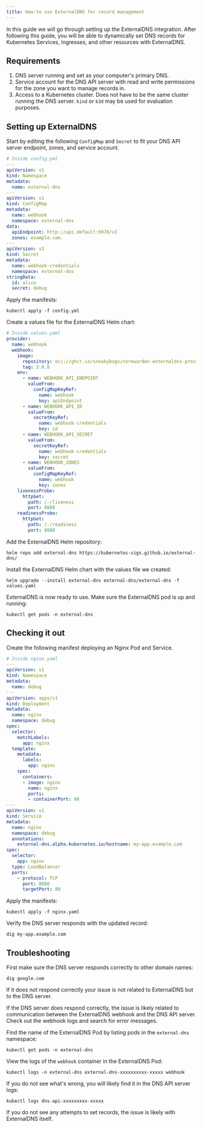 ```yaml
---
title: How-to use ExternalDNS for record management
---
```


In this guide we will go through setting up the ExternalDNS integration.
After following this guide, you will be able to dynamically set DNS records for Kubernetes Services, Ingresses, and other resources with ExternalDNS.

## Requirements

1. DNS server running and set as your computer's primary DNS.
1. Service account for the DNS API server with read and write permissions for the zone you want to manage records in.
1. Access to a Kubernetes cluster. Does not have to be the same cluster running the DNS server. `kind` or `k3d` may be used for evaluation purposes.

## Setting up ExternalDNS

Start by editing the following `ConfigMap` and `Secret` to fit your DNS API server endpoint, zones, and service account.

```yaml
# Inside config.yml
---
apiVersion: v1
kind: Namespace
metadata:
  name: external-dns
---
apiVersion: v1
kind: ConfigMap
metadata:
  name: webhook
  namespace: external-dns
data:
  apiEndpoint: http://api.default:6970/v1
  zones: example.com.
---
apiVersion: v1
kind: Secret
metadata:
  name: webhook-credentials
  namespace: external-dns
stringData:
  id: alice
  secret: debug
```

Apply the manifests:

```
kubectl apply -f config.yml
```

Create a values file for the ExternalDNS Helm chart:

```yaml
# Inside values.yaml
provider:
  name: webhook
  webhook:
    image:
      repository: oci://ghcr.io/sneakybugs/corewarden-externaldns-provider
      tag: 3.0.0
    env:
      - name: WEBHOOK_API_ENDPOINT
        valueFrom:
          configMapKeyRef:
            name: webhook
            key: apiEndpoint
      - name: WEBHOOK_API_ID
        valueFrom:
          secretKeyRef:
            name: webhook-credentials
            key: id
      - name: WEBHOOK_API_SECRET
        valueFrom:
          secretKeyRef:
            name: webhook-credentials
            key: secret
      - name: WEBHOOK_ZONES
        valueFrom:
          configMapKeyRef:
            name: webhook
            key: zones
    livenessProbe:
      httpGet:
        path: /-/liveness
        port: 8888
    readinessProbe:
      httpGet:
        path: /-/readiness
        port: 8888
```

Add the ExternalDNS Helm repository:

```
helm repo add external-dns https://kubernetes-sigs.github.io/external-dns/
```

Install the ExternalDNS Helm chart with the values file we created:

```
helm upgrade --install external-dns external-dns/external-dns -f values.yaml
```

ExternalDNS is now ready to use. Make sure the ExternalDNS pod is up and running:

```
kubectl get pods -n external-dns
```

## Checking it out

Create the following manifest deploying an Nginx Pod and Service.

```yaml
# Inside nginx.yaml
---
apiVersion: v1
kind: Namespace
metadata:
  name: debug
---
apiVersion: apps/v1
kind: Deployment
metadata:
  name: nginx
  namespace: debug
spec:
  selector:
    matchLabels:
      app: nginx
  template:
    metadata:
      labels:
        app: nginx
    spec:
      containers:
      - image: nginx
        name: nginx
        ports:
        - containerPort: 80
---
apiVersion: v1
kind: Service
metadata:
  name: nginx
  namespace: debug
  annotations:
    external-dns.alpha.kubernetes.io/hostname: my-app.example.com
spec:
  selector:
    app: nginx
  type: LoadBalancer
  ports:
    - protocol: TCP
      port: 8000
      targetPort: 80
```

Apply the manifests:

```
kubectl apply -f nginx.yaml
```

Verify the DNS server responds with the updated record:

```
dig my-app.example.com
```

## Troubleshooting

First make sure the DNS server responds correctly to other domain names:

```
dig google.com
```

If it does not respond correctly your issue is not related to ExternalDNS but to the DNS server.

If the DNS server does respond correctly, the issue is likely related to communication between the ExternalDNS webhook and the DNS API server.
Check out the webhook logs and search for error messages.

Find the name of the ExternalDNS Pod by listing pods in the `external-dns` namespace:

```
kubectl get pods -n external-dns
```

View the logs of the `webhook` container in the ExternalDNS Pod:

```
kubectl logs -n external-dns external-dns-xxxxxxxxxx-xxxxx webhook
```

If you do not see what's wrong, you will likely find it in the DNS API server logs:

```
kubectl logs dns-api-xxxxxxxxx-xxxxx
```

If you do not see any attempts to set records, the issue is likely with ExternalDNS itself.
